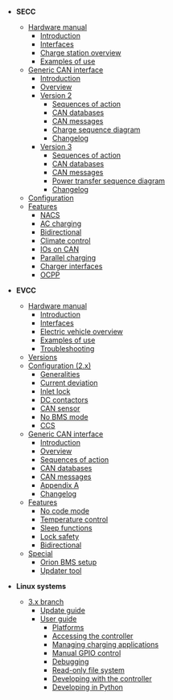 - **SECC**
    - [Hardware manual](charge-controllers/ADM-CS-SECC/README.md)
        - [Introduction](charge-controllers/ADM-CS-SECC/introduction.md)
        - [Interfaces](charge-controllers/ADM-CS-SECC/interfaces.md)
        - [Charge station overview](charge-controllers/ADM-CS-SECC/evse_overview.md)
        - [Examples of use](charge-controllers/ADM-CS-SECC/examples.md)
    - [Generic CAN interface](charge-controllers/secc_generic/README.md)
        - [Introduction](charge-controllers/secc_generic/introduction.md)
        - [Overview](charge-controllers/secc_generic/overview.md)
        - [Version 2](charge-controllers/secc_generic/README_v2.md)
            - [Sequences of action](charge-controllers/secc_generic/sequences.md)
            - [CAN databases](charge-controllers/secc_generic/databases.md)
            - [CAN messages](charge-controllers/secc_generic/can.md)
            - [Charge sequence diagram](charge-controllers/secc_generic/appendix-a.md)
            - [Changelog](charge-controllers/secc_generic/changelog.md)
        - [Version 3](charge-controllers/secc_generic/README_v3.md)
            - [Sequences of action](charge-controllers/secc_generic/sequences_v3.md)
            - [CAN databases](charge-controllers/secc_generic/databases_v3.md)
            - [CAN messages](charge-controllers/secc_generic/can_v3.md)
            - [Power transfer sequence diagram](charge-controllers/secc_generic/power_transfer_sequence_diagram.md)
            - [Changelog](charge-controllers/secc_generic/changelog_v3.md)
    <!-- - [Migration from 3.x to 4.x](charge-controllers/secc_migration_3_to_4.md) -->
    - [Configuration](charge-controllers/secc_configuration.md)
    - [Features](charge-controllers/secc_features.md)
        - [NACS](charge-controllers/secc_nacs.md)
        - [AC charging](charge-controllers/secc_ac_charging.md)
        - [Bidirectional](charge-controllers/secc_generic/secc_bidirectional.md)
        - [Climate control](charge-controllers/secc_climate_control.md)
        - [IOs on CAN](charge-controllers/secc_can_ios.md)
        <!-- - [OCPP](charge-controllers/secc_ocpp.md) -->
        - [Parallel charging](charge-controllers/secc_parallel_charging.md)
        - [Charger interfaces](charge-controllers/charger_interfaces.md)
        <!-- - [Special](charge-controllers/secc_special.md)
            - [Flashing Advantics power modules](charge-controllers/secc_afpu.md) -->
        - [OCPP](charge-controllers/ocpp16j.md)

- **EVCC**
    <!-- - [Specifications](charge-controllers/ADM-CS-EVCC/specifications.md) -->
    - [Hardware manual](charge-controllers/ADM-CS-EVCC/README.md)
        - [Introduction](charge-controllers/ADM-CS-EVCC/introduction.md)
        - [Interfaces](charge-controllers/ADM-CS-EVCC/interfaces.md)
        - [Electric vehicle overview](charge-controllers/ADM-CS-EVCC/ev_overview.md)
        - [Examples of use](charge-controllers/ADM-CS-EVCC/examples.md)
        - [Troubleshooting](charge-controllers/ADM-CS-EVCC/troubleshooting.md)
    - [Versions](charge-controllers/evcc_versions.md)
    - [Configuration (2.x)](charge-controllers/evcc_configuration/README.md)
        - [Generalities](charge-controllers/evcc_configuration/generalities.md)
        - [Current deviation](charge-controllers/evcc_configuration/current_deviation.md)
        - [Inlet lock](charge-controllers/evcc_configuration/inlet_lock.md)
        - [DC contactors](charge-controllers/evcc_configuration/dc_contactors.md)
        - [CAN sensor](charge-controllers/evcc_configuration/can_sensor.md)
        - [No BMS mode](charge-controllers/evcc_configuration/no_bms.md)
        - [CCS](charge-controllers/evcc_configuration/ccs.md)
    - [Generic CAN interface](charge-controllers/evcc_generic/README.md)
        - [Introduction](charge-controllers/evcc_generic/introduction.md)
        - [Overview](charge-controllers/evcc_generic/overview.md)
        - [Sequences of action](charge-controllers/evcc_generic/sequences.md)
        - [CAN databases](charge-controllers/evcc_generic/databases.md)
        - [CAN messages](charge-controllers/evcc_generic/can.md)
        - [Appendix A](charge-controllers/evcc_generic/appendix-a.md)
        - [Changelog](charge-controllers/evcc_generic/changelog.md)
    - [Features](charge-controllers/evcc_features.md)
        - [No code mode](charge-controllers/evcc_no_code_mode.md)
        - [Temperature control](charge-controllers/evcc_temperature_control.md)
        - [Sleep functions](charge-controllers/evcc_sleep.md)
        - [Lock safety](charge-controllers/evcc_lock_safety.md)
        - [Bidirectional](charge-controllers/evcc_bidirectional.md)
    - [Special](charge-controllers/evcc_special.md)
        - [Orion BMS setup](charge-controllers/evcc_orion_bms/orion_bms_integration.md)
        - [Updater tool](charge-controllers/evcc_updater.md)

- **Linux systems**
    - [3.x branch](charge-controllers/systems_branch3.md)
        - [Update guide](charge-controllers/sys3_update.md)
        - [User guide](charge-controllers/sys3_user/README.md)
            - [Platforms](charge-controllers/sys3_user/platforms.md)
            - [Accessing the controller](charge-controllers/sys3_user/access.md)
            - [Managing charging applications](charge-controllers/sys3_user/applications.md)
            - [Manual GPIO control](charge-controllers/sys3_user/gpios.md)
            - [Debugging](charge-controllers/sys3_user/debugging.md)
            - [Read-only file system](charge-controllers/sys3_user/read-only.md)
            - [Developing with the controller](charge-controllers/sys3_user/developing.md)
            - [Developing in Python](charge-controllers/sys3_user/python.md)
    <!-- - [4.x branch](charge-controllers/systems_branch4.m) -->
